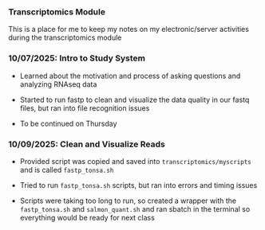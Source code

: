 ### Transcriptomics Module

This is a place for me to keep my notes on my electronic/server activities during the transcriptomics module

### 10/07/2025: Intro to Study System

-   Learned about the motivation and process of asking questions and analyzing RNAseq data

-   Started to run fastp to clean and visualize the data quality in our fastq files, but ran into file recognition issues

-   To be continued on Thursday

### 10/09/2025: Clean and Visualize Reads

-   Provided script was copied and saved into `transcriptomics/myscripts` and is called `fastp_tonsa.sh`

-   Tried to run `fastp_tonsa.sh` scripts, but ran into errors and timing issues

-   Scripts were taking too long to run, so created a wrapper with the `fastp_tonsa.sh` and `salmon_quant.sh` and ran sbatch in the terminal so everything would be ready for next class
